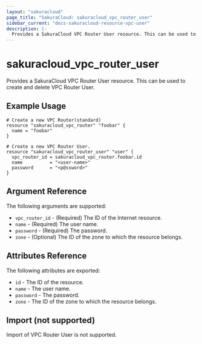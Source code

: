 ```yaml
---
layout: "sakuracloud"
page_title: "SakuraCloud: sakuracloud_vpc_router_user"
sidebar_current: "docs-sakuracloud-resource-vpc-user"
description: |-
  Provides a SakuraCloud VPC Router User resource. This can be used to create and delete VPC Router User.
---
```


# sakuracloud\_vpc\_router\_user

Provides a SakuraCloud VPC Router User resource. This can be used to create and delete VPC Router User.

## Example Usage

```hcl
# Create a new VPC Router(standard)
resource "sakuracloud_vpc_router" "foobar" {
  name = "foobar"
}

# Create a new VPC Router User.
resource "sakuracloud_vpc_router_user" "user" {
  vpc_router_id = sakuracloud_vpc_router.foobar.id
  name          = "<user-name>"
  password      = "<p@ssword>"
}
```

## Argument Reference

The following arguments are supported:

* `vpc_router_id` - (Required) The ID of the Internet resource.
* `name` - (Required) The user name.
* `password` - (Required) The password.
* `zone` - (Optional) The ID of the zone to which the resource belongs.

## Attributes Reference

The following attributes are exported:

* `id` - The ID of the resource.
* `name` - The user name.
* `password` - The password.
* `zone` - The ID of the zone to which the resource belongs.

## Import (not supported)

Import of VPC Router User is not supported.
